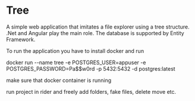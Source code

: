 # Tree

A simple web application that imitates a file explorer using a tree structure. .Net and Angular play the main role. The database is supported by Entity Framework.

To run the application you have to install docker and run

docker run --name tree -e POSTGRES_USER=appuser -e POSTGRES_PASSWORD=Pa$$w0rd -p 5432:5432 -d postgres:latest

make sure that docker container is running

run project in rider and freely add folders, fake files, delete move etc.
